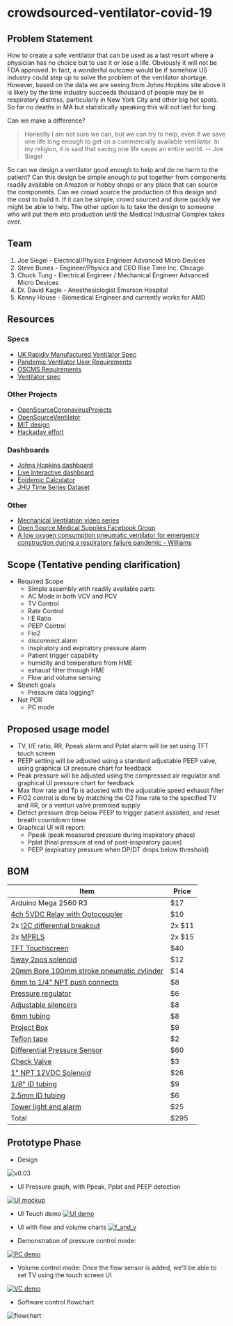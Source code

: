 # crowdsourced-ventilator-covid-19
## Problem Statement
How to create a safe ventilator that can be used as a last resort where a physician has no choice but to use it or lose a life.  Obviously it will not be FDA approved.  In fact, a wonderful outcome would be if somehow US industry could step up to solve the problem of the ventilator shortage.  However, based on the data we are seeing from Johns Hopkins site above it is likely by the time industry succeeds thousand of people may be in respiratory distress,  particularly in New York City and other big hot spots.  So far no deaths in MA but statistically speaking this will not last for long.

Can we make a difference?
> Honestly I am not sure we can,  but we can try to help, even if we save one life long enough to get on a commercially available ventilator.  In my religion, it is said that saving one life saves an entire world.
-- Joe Siegel

So can we design a ventilator good enough to help and do no harm to the patient?   Can this design be simple enough to put together from components readily available on Amazon or hobby shops or any place that can source the components.  Can we crowd source the production of this design and the cost to build it.  If it can be simple, crowd sourced and done quickly we might be able to help.  The other option is to take the design to someone who will put them into production until the Medical Industrial Complex takes over.

## Team
1. Joe Siegel - Electrical/Physics Engineer  Advanced Micro Devices
1. Steve Bunes - Engineer/Physics and CEO Rise Time Inc. Chicago
1. Chuck Tung - Electrical Engineer / Mechanical Engineer Advanced Micro Devices
1. Dr. David Kagle - Anesthesiologist Emerson Hospital
1. Kenny House - Biomedical Engineer and currently works for AMD 


## Resources
### Specs
- [UK Rapidly Manufactured Ventilator Spec](https://www.gov.uk/government/publications/coronavirus-covid-19-ventilator-supply-specification/rapidly-manufactured-ventilator-system-specification)
- [Pandemic Ventilator User Requirements](https://docs.google.com/spreadsheets/u/2/d/1XAo2LKQBSAnemD73kKWN7G7QsSLVRSNY9SQNuliBCzY/edit#gid=0)
- [OSCMS Requirements](https://docs.google.com/document/d/15kqUPPI7bYL6dnCetOeDSyE8IG5pHVmtg8Ju4yzGlF8/edit?fbclid=IwAR31p6i7iZhFuL7ejLUs5mz9gmRXWi1kWoOG2wR_Lyqr3UgzaOcz6t2VNlk#heading=h.1pr0nkc86xgg)
- [Ventilator spec](https://drive.google.com/open?id=1mXAS4-lcwsU2nRVF3crRuBIVWJfbnB5P)
### Other Projects
- [OpenSourceCoronavirusProjects](https://github.com/cyborg527/OpenSourceCoronavirusProjects)
- [OpenSourceVentilator](https://opensourceventilator.ie/)
- [MIT design](https://www.fastcompany.com/1661942/mit-students-invent-100-ventilator-for-disaster-zones)
- [Hackaday effort](https://hackaday.com/2020/03/12/ultimate-medical-hackathon-how-fast-can-we-design-and-deploy-an-open-source-ventilator/)
### Dashboards
- [Johns Hopkins dashboard](https://gisanddata.maps.arcgis.com/apps/opsdashboard/index.html#/bda7594740fd40299423467b48e9ecf6)
- [Live Interactive dashboard](https://datastudio.google.com/embed/reporting/f56febd8-5c42-4191-bcea-87a3396f4508/page/k1XIB)
- [Epidemic Calculator](http://gabgoh.github.io/COVID/index.html)
- [JHU Time Series Dataset](https://github.com/CSSEGISandData/COVID-19/tree/master/csse_covid_19_data)
### Other
- [Mechanical Ventilation video series](https://www.youtube.com/watch?v=i6hmGVBbIJk)
- [Open Source Medical Supplies Facebook Group](https://www.facebook.com/groups/670932227050506/post_tags/?post_tag_id=674736673336728)
- [A low oxygen consumption pneumatic ventilator for emergency construction during a respiratory failure pandemic - Williams](https://l.facebook.com/l.php?u=https%3A%2F%2Flookaside.fbsbx.com%2Ffile%2FWilliams_et_al-2010-Anaesthesia.pdf%3Ftoken%3DAWx69kPx0nI5HEpVeaNy24bn4q1GDzC0sXTHRSZhE5KIxPyQ67eEu4S7N0iHn_JngGeEK6sNljjXqsA0bA2tAop5FZhIAJotbVWZG8MHPUSA61l7TgDelxZyH2fv6vmKNmL1gULxPK_-b8P3h3ojDA-C_5E6aT0WHfSQDe-etnz0yQ&h=AT3qvgoCUalOjiZATD5rFSJ50BaXUBusOQzW24deVutMAoYmEEW2gb7SYGIeyHJHv5q-TYAeBxpWslhvpChvipB0kV3w04YnqNlw6mtW9Ulel8722b-9MIDKZM1h07lpOwy1N8V3uD4&__tn__=H-R&c[0]=AT2hPfdfSJtkRwnPiZanBKqyTAIH8YzXrv1SWUdh0CvUafrDPVMH3qYw4MAtS64r40eAcNFiGvjK22xvQ87VvWOnltyAbapza0FJKsrX69uNKpJWSq5YWYZUeS-ccZNzSWObEsIWBGhfaV-nHj7KMA)

## Scope (Tentative pending clarification)
- Required Scope
  - Simple assembly with readily available parts
  - AC Mode in both VCV and PCV
  - TV Control
  - Rate Control
  - I:E Ratio
  - PEEP Control
  - Fio2
  - disconnect alarm
  - inspiratory and expiratory pressure alarm
  - Patient trigger capability
  - humidity and temperature from HME
  - exhaust filter through HME
  - Flow and volume sensing
- Stretch goals
  - Pressure data logging?
- Not POR
  - PC mode

## Proposed usage model
- TV, I/E ratio, RR, Ppeak alarm and Pplat alarm will be set using TFT touch screen
- PEEP setting will be adjusted using a standard adjustable PEEP valve, using graphical UI pressure chart for feedback
- Peak pressure will be adjusted using the compressed air regulator and graphical UI pressure chart for feedback
- Max flow rate and Tp is adusted with the adjustable speed exhaust filter
- FIO2 control is done by matching the O2 flow rate to the specified TV and RR, or a venturi valve premixed supply
- Detect pressure drop below PEEP to trigger patient assisted, and reset breath countdown timer
- Graphical UI will report:
  - Ppeak (peak measured pressure during inspiratory phase)
  - Pplat (final pressure at end of post-inspiratory pause)
  - PEEP (expiratory pressure when DP/DT drops below threshold)

## BOM

| Item | Price |
| --- | --- |
| Arduino Mega 2560 R3 | $17 |
| [4ch 5VDC Relay with Optocoupler](https://www.amazon.com/SainSmart-101-70-101-4-Channel-Relay-Module/dp/B0057OC5O8/ref=sr_1_2?dchild=1&keywords=4ch+5v+dc+relay&qid=1586456845&s=industrial&sr=1-2) | $10 |
| 2x [I2C differential breakout](https://www.sparkfun.com/products/14589) | 2x $11 |
| 2x [MPRLS](https://www.adafruit.com/product/3965) | 2x $15 |
| [TFT Touchscreen](https://www.adafruit.com/product/2050) | $40 |
| [5way 2pos solenoid](https://www.amazon.com/Baomain-Pneumatic-Solenoid-Internally-Electrical/dp/B01J3CE3EE/ref=sr_1_4?crid=1K7DOXGGJAF8T&dchild=1&keywords=5+way+2+position+pneumatic+valve&qid=1586062215&sprefix=5-way+2+pos%2Caps%2C159&sr=8-4) | $12 |
| [20mm Bore 100mm stroke pneumatic cylinder](https://www.amazon.com/Sydien-Pneumatic-Cylinder-Connector-MAL20X100/dp/B07J9V84VH/ref=sr_1_2?dchild=1&keywords=pneumatic+cylinder+100mm&qid=1586062300&sr=8-2) | $14 |
| [6mm to 1/4" NPT push connects](https://www.amazon.com/TOUHIA-Pneumatic-Straight-Connect-Fittings/dp/B07RXVQPH6/ref=sr_1_4?crid=2NKU48K7C26S9&dchild=1&keywords=1%2F4+npt+push+to+connect+fittings&qid=1586062414&sprefix=1%2F4+npt+pu%2Caps%2C154&sr=8-4) | $8 |
| [Pressure regulator](https://www.amazon.com/Primefit-CR1401G-Replacement-Regulator-steel-Protected/dp/B00IDCYIJ6/ref=sr_1_2?dchild=1&keywords=pressure+regulator&qid=1586062545&sr=8-2) | $6 |
| [Adjustable silencers](https://www.amazon.com/uxcell-Adjustable-Pneumatic-Exhaust-Silencer/dp/B07K39R9Y3/ref=sr_1_2?dchild=1&keywords=pneumatic+adjustable+silencer+1%2F4+npt&qid=1586062735&sr=8-2) | $8 |
| [6mm tubing](https://www.amazon.com/Uxcell-a13080200ux0301-Blue-29-5Ft-Polyurethane/dp/B00G9JQ2JY/ref=sr_1_5?crid=366JZUYPHKWGG&dchild=1&keywords=6mm+pneumatic+tubing&qid=1586062852&sprefix=6mm+pnu%2Caps%2C154&sr=8-5)  | $8 |
| [Project Box](https://www.amazon.com/Hammond-1591USBK-Plastic-Project-Inches/dp/B007POB8PK/ref=sr_1_15?dchild=1&keywords=electronic+project+box&qid=1586062900&sr=8-15) | $9 |
| [Teflon tape](https://www.amazon.com/Dixon-Valve-TTB75-Industrial-Temperature/dp/B003D7K8E0/ref=sr_1_8?dchild=1&keywords=teflon+tape&qid=1586097443&sr=8-8) | $2 |
| [Differential Pressure Sensor](https://ncd.io/differential-pressure-sensor-arduino/) | $60 |
| [Check Valve](https://www.wnlproducts.com/product/replacement-valves-for-cpr-mask/) | $3 |
| [1" NPT 12VDC Solenoid](https://www.amazon.com/gp/product/B018WRJYSG/ref=ppx_yo_dt_b_asin_title_o00_s00?ie=UTF8&psc=1) | $26 |
| [1/8" ID tubing](https://www.amazon.com/gp/product/B0861X9BJT/ref=ppx_yo_dt_b_asin_title_o04_s00?ie=UTF8&psc=1) | $9 |
| [2.5mm ID tubing](https://www.amazon.com/gp/product/B010V5GMEG/ref=ppx_yo_dt_b_asin_title_o04_s01?ie=UTF8&psc=1) | $6 |
| [Tower light and alarm](https://www.adafruit.com/product/2994) | $25 |
| Total | $295 |

## Prototype Phase
- Design

![v0.03](https://i.imgur.com/NC8aWRx.png)

- UI Pressure graph, with Ppeak, Pplat and PEEP detection

[![UI mockup](https://i.imgur.com/8U2wyyO.png)](https://youtu.be/rTBNxbjgaRo)

- UI Touch demo
[![UI demo](https://i.imgur.com/GECC4e0.png)](https://youtu.be/8wwCWCgnhII)

- UI with flow and volume charts
[![f_and_v](https://i.imgur.com/CxHHyQd.png)](https://www.youtube.com/watch?v=gHv_fhX8Dx8)

- Demonstration of pressure control mode:

[![PC demo](https://i.imgur.com/6vZsosO.png)](https://youtu.be/iZb-0LVqY_8)

- Volume control mode:  Once the flow sensor is added, we'll be able to set TV using the touch screen UI

[![VC demo](https://i.imgur.com/FQ3KezY.png)](https://youtu.be/L8kJsOJ2qPA)

- Software control flowchart

![flowchart](https://i.imgur.com/Xz6PEpd.png)
